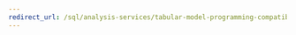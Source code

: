 ```yaml
---
redirect_url: /sql/analysis-services/tabular-model-programming-compatibility-levels-1050-1103/conceptual-schema-definition-language-csdl/associationset-element-csdlbi
---
```

